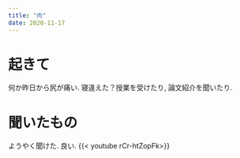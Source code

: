 ```yaml
---
title: "肉"
date: 2020-11-17
---
```


# 起きて
何か昨日から尻が痛い. 寝違えた？授業を受けたり, 論文紹介を聞いたり.

# 聞いたもの
ようやく聞けた. 良い.
{{< youtube rCr-htZopFk>}}